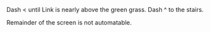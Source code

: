 Dash < until Link is nearly above the green grass.
Dash ^ to the stairs.

Remainder of the screen is not automatable.
